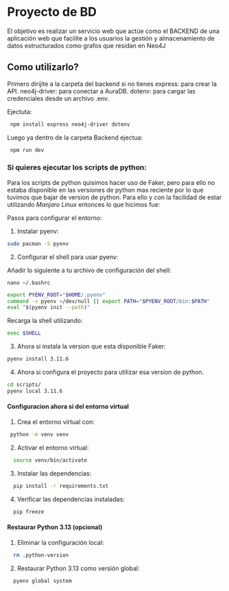 # Proyecto de BD
El objetivo es realizar un servicio web que actúe como el BACKEND de una aplicación web que facilite a los usuarios la gestión y almacenamiento de datos estructurados como grafos que residan en Neo4J

## Como utilizarlo?
Primero dirijite a la carpeta del backend
si no tienes 
express: para crear la API.
neo4j-driver: para conectar a AuraDB.
dotenv: para cargar las credenciales desde un archivo .env.

Ejectuta: 
 ```bash
  npm install express neo4j-driver dotenv
```
Luego ya dentro de la carpeta Backend ejectua: 
 ```bash
  npm run dev
```

### Si quieres ejecutar los scripts de python:
Para los scripts de python quisimos hacer uso de Faker, pero para ello no estaba disponible en las versiones de python mas reciente por lo que tuvimos que bajar de version de python. Para ello y con la facilidad de estar utilizando *Manjaro Linux* entonces lo que hicimos fue: 

Pasos para configurar el entorno:
1. Instalar pyenv:
```bash
sudo pacman -S pyenv
```
2. Configurar el shell para usar pyenv:

Añadir lo siguiente a tu archivo de configuración del shell:

    nano ~/.bashrc
```bash
export PYENV_ROOT="$HOME/.pyenv"
command -v pyenv >/dev/null || export PATH="$PYENV_ROOT/bin:$PATH"
eval "$(pyenv init --path)"
```
Recarga la shell utilizando:
```bash
exec $SHELL
```
3. Ahora si instala la version que esta disponible Faker: 
```bash
pyenv install 3.11.6
```

4. Ahora si configura el proyecto para utilizar esa version de python. 
```bash
cd scripts/
pyenv local 3.11.6
```


#### Configuracion ahora si del entorno virtual 
1. Crea el entorno virtual con:
 ```bash
  python -m venv venv
```
2.  Activar el entorno virtual:
```bash
  source venv/bin/activate
```
3. Instalar las dependencias:
```bash
  pip install -r requirements.txt
```
4. Verificar las dependencias instaladas:
```bash
  pip freeze
```

####  Restaurar Python 3.13 (opcional)
1. Eliminar la configuración local:
```bash
  rm .python-version
```
2. Restaurar Python 3.13 como versión global:
```bash
  pyenv global system
```
